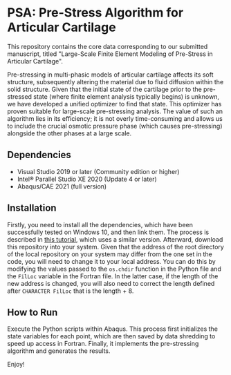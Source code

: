 # PSA: Pre-Stress Algorithm for Articular Cartilage
This repository contains the core data corresponding to our submitted manuscript, titled "Large-Scale Finite Element Modeling of Pre-Stress in Articular Cartilage".

Pre-stressing in multi-phasic models of articular cartilage affects its soft structure, subsequently altering the material due to fluid diffusion within the solid structure. Given that the initial state of the cartilage prior to the pre-stressed state (where finite element analysis typically begins) is unknown, we have developed a unified optimizer to find that state. This optimizer has proven suitable for large-scale pre-stressing analysis. The value of such an algorithm lies in its efficiency; it is not overly time-consuming and allows us to include the crucial osmotic pressure phase (which causes pre-stressing) alongside the other phases at a large scale.

## Dependencies
- Visual Studio 2019 or later (Community edition or higher)
- Intel® Parallel Studio XE 2020 (Update 4 or later)
- Abaqus/CAE 2021 (full version)

## Installation
Firstly, you need to install all the dependencies, which have been successfully tested on Windows 10, and then link them. The process is described in [this tutorial](http://dx.doi.org/10.13140/RG.2.2.33539.32800), which uses a similar version. Afterward, download this repository into your system. Given that the address of the root directory of the local repository on your system may differ from the one set in the code, you will need to change it to your local address. You can do this by modifying the values passed to the `os.chdir` function in the Python file and the `FilLoc` variable in the Fortran file. In the latter case, if the length of the new address is changed, you will also need to correct the length defined after `CHARACTER FilLoc` that is the length + 8.

## How to Run
Execute the Python scripts within Abaqus. This process first initializes the state variables for each point, which are then saved by data shredding to speed up access in Fortran. Finally, it implements the pre-stressing algorithm and generates the results.

Enjoy!

